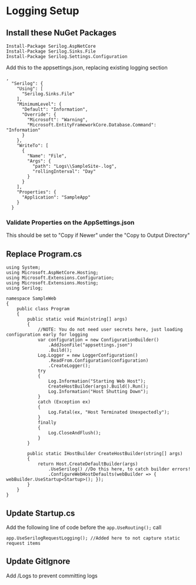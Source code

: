 # Logging Setup

## Install these NuGet Packages

```
Install-Package Serilog.AspNetCore
Install-Package Serilog.Sinks.File
Install-Package Serilog.Settings.Configuration
```

Add this to the appsettings.json, replacing existing logging section

```
,
  "Serilog": {
    "Using": [
      "Serilog.Sinks.File"
    ],
    "MinimumLevel": {
      "Default": "Information",
      "Override": {
        "Microsoft": "Warning",
        "Microsoft.EntityFrameworkCore.Database.Command": "Information"
      }
    },
    "WriteTo": [
      {
        "Name": "File",
        "Args": {
          "path": "Logs\\SampleSite-.log",
          "rollingInterval": "Day"
        }
      }
    ],
    "Properties": {
      "Application": "SampleApp"
    }
  }
  ```

### Validate Properties on the AppSettings.json  

This should be set to "Copy if Newer" under the "Copy to Output Directory"


## Replace Program.cs
```
using System;
using Microsoft.AspNetCore.Hosting;
using Microsoft.Extensions.Configuration;
using Microsoft.Extensions.Hosting;
using Serilog;

namespace SampleWeb
{
    public class Program
    {
        public static void Main(string[] args)
        {
            //NOTE: You do not need user secrets here, just loading configuration early for logging
            var configuration = new ConfigurationBuilder()
                .AddJsonFile("appsettings.json")
                .Build();
            Log.Logger = new LoggerConfiguration()
                .ReadFrom.Configuration(configuration)
                .CreateLogger();
            try
            {
                Log.Information("Starting Web Host");
                CreateHostBuilder(args).Build().Run();
                Log.Information("Host Shutting Down");
            }
            catch (Exception ex)
            {
                Log.Fatal(ex, "Host Terminated Unexpectedly");
            }
            finally
            {
                Log.CloseAndFlush();
            }
        }

        public static IHostBuilder CreateHostBuilder(string[] args)
        {
            return Host.CreateDefaultBuilder(args)
                .UseSerilog() //Do this here, to catch builder errors!
                .ConfigureWebHostDefaults(webBuilder => { webBuilder.UseStartup<Startup>(); });
        }
    }
}
```

## Update Startup.cs
Add the following line of code before the `app.UseRouting();` call

```
app.UseSerilogRequestLogging(); //Added here to not capture static request items
```

## Update GitIgnore

Add /Logs to prevent committing logs